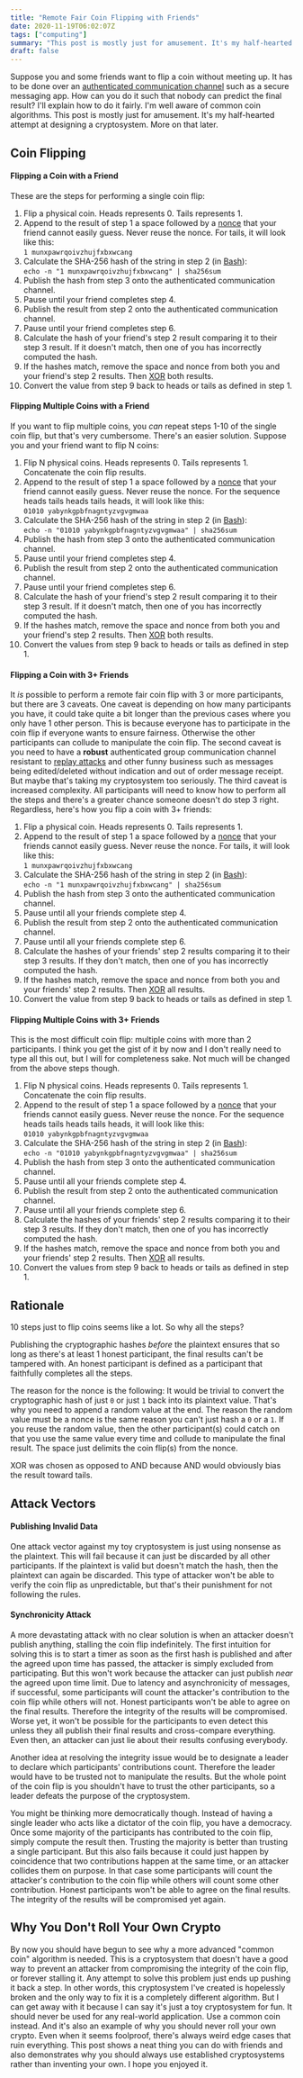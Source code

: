 ```yaml
---
title: "Remote Fair Coin Flipping with Friends"
date: 2020-11-19T06:02:07Z
tags: ["computing"]
summary: "This post is mostly just for amusement. It's my half-hearted attempt at designing a cryptosystem."
draft: false
---
```

Suppose you and some friends want to flip a coin without meeting up. It has to be done over an [authenticated communication channel](https://en.wikipedia.org/wiki/Secure_channel) such as a secure messaging app. How can you do it such that nobody can predict the final result? I'll explain how to do it fairly. I'm well aware of common coin algorithms. This post is mostly just for amusement. It's my half-hearted attempt at designing a cryptosystem. More on that later.

## Coin Flipping
#### Flipping a Coin with a Friend
These are the steps for performing a single coin flip:

1. Flip a physical coin. Heads represents 0. Tails represents 1.
2. Append to the result of step 1 a space followed by a [nonce](https://en.wikipedia.org/wiki/Cryptographic_nonce) that your friend cannot easily guess. Never reuse the nonce. For tails, it will look like this:  
`1 munxpawrqoivzhujfxbxwcang`
3. Calculate the SHA-256 hash of the string in step 2 (in [Bash](https://www.gnu.org/software/bash/)):  
`echo -n "1 munxpawrqoivzhujfxbxwcang" | sha256sum`
4. Publish the hash from step 3 onto the authenticated communication channel.
5. Pause until your friend completes step 4.
6. Publish the result from step 2 onto the authenticated communication channel.
7. Pause until your friend completes step 6.
8. Calculate the hash of your friend's step 2 result comparing it to their step 3 result. If it doesn't match, then one of you has incorrectly computed the hash.
9. If the hashes match, remove the space and nonce from both you and your friend's step 2 results. Then [XOR](https://en.wikipedia.org/wiki/Exclusive_or) both results.
10. Convert the value from step 9 back to heads or tails as defined in step 1.

#### Flipping Multiple Coins with a Friend
If you want to flip multiple coins, you _can_ repeat steps 1-10 of the single coin flip, but that's very cumbersome. There's an easier solution. Suppose you and your friend want to flip N coins:

1. Flip N physical coins. Heads represents 0. Tails represents 1. Concatenate the coin flip results.
2. Append to the result of step 1 a space followed by a [nonce](https://en.wikipedia.org/wiki/Cryptographic_nonce) that your friend cannot easily guess. Never reuse the nonce. For the sequence heads tails heads tails heads, it will look like this:  
`01010 yabynkgpbfnagntyzvgvgmwaa`
3. Calculate the SHA-256 hash of the string in step 2 (in [Bash](https://www.gnu.org/software/bash/)):  
`echo -n "01010 yabynkgpbfnagntyzvgvgmwaa" | sha256sum`
4. Publish the hash from step 3 onto the authenticated communication channel.
5. Pause until your friend completes step 4.
6. Publish the result from step 2 onto the authenticated communication channel.
7. Pause until your friend completes step 6.
8. Calculate the hash of your friend's step 2 result comparing it to their step 3 result. If it doesn't match, then one of you has incorrectly computed the hash.
9. If the hashes match, remove the space and nonce from both you and your friend's step 2 results. Then [XOR](https://en.wikipedia.org/wiki/Exclusive_or) both results.
10. Convert the values from step 9 back to heads or tails as defined in step 1.

#### Flipping a Coin with 3+ Friends
It _is_ possible to perform a remote fair coin flip with 3 or more participants, but there are 3 caveats. One caveat is depending on how many participants you have, it could take quite a bit longer than the previous cases where you only have 1 other person. This is because everyone has to participate in the coin flip if everyone wants to ensure fairness. Otherwise the other participants can collude to manipulate the coin flip. The second caveat is you need to have a __robust__ authenticated group communication channel resistant to [replay attacks](https://en.wikipedia.org/wiki/Replay_attack) and other funny business such as messages being edited/deleted without indication and out of order message receipt. But maybe that's taking my cryptosystem too seriously. The third caveat is increased complexity. All participants will need to know how to perform all the steps and there's a greater chance someone doesn't do step 3 right. Regardless, here's how you flip a coin with 3+ friends:

1. Flip a physical coin. Heads represents 0. Tails represents 1.
2. Append to the result of step 1 a space followed by a [nonce](https://en.wikipedia.org/wiki/Cryptographic_nonce) that your friends cannot easily guess. Never reuse the nonce. For tails, it will look like this:  
`1 munxpawrqoivzhujfxbxwcang`
3. Calculate the SHA-256 hash of the string in step 2 (in [Bash](https://www.gnu.org/software/bash/)):  
`echo -n "1 munxpawrqoivzhujfxbxwcang" | sha256sum`
4. Publish the hash from step 3 onto the authenticated communication channel.
5. Pause until all your friends complete step 4.
6. Publish the result from step 2 onto the authenticated communication channel.
7. Pause until all your friends complete step 6.
8. Calculate the hashes of your friends' step 2 results comparing it to their step 3 results. If they don't match, then one of you has incorrectly computed the hash.
9. If the hashes match, remove the space and nonce from both you and your friends' step 2 results. Then [XOR](https://en.wikipedia.org/wiki/Exclusive_or) all results.
10. Convert the value from step 9 back to heads or tails as defined in step 1.

#### Flipping Multiple Coins with 3+ Friends
This is the most difficult coin flip: multiple coins with more than 2 participants. I think you get the gist of it by now and I don't really need to type all this out, but I will for completeness sake. Not much will be changed from the above steps though.

1. Flip N physical coins. Heads represents 0. Tails represents 1. Concatenate the coin flip results.
2. Append to the result of step 1 a space followed by a [nonce](https://en.wikipedia.org/wiki/Cryptographic_nonce) that your friends cannot easily guess. Never reuse the nonce. For the sequence heads tails heads tails heads, it will look like this:  
`01010 yabynkgpbfnagntyzvgvgmwaa`
3. Calculate the SHA-256 hash of the string in step 2 (in [Bash](https://www.gnu.org/software/bash/)):  
`echo -n "01010 yabynkgpbfnagntyzvgvgmwaa" | sha256sum`
4. Publish the hash from step 3 onto the authenticated communication channel.
5. Pause until all your friends complete step 4.
6. Publish the result from step 2 onto the authenticated communication channel.
7. Pause until all your friends complete step 6.
8. Calculate the hashes of your friends' step 2 results comparing it to their step 3 results. If they don't match, then one of you has incorrectly computed the hash.
9. If the hashes match, remove the space and nonce from both you and your friends' step 2 results. Then [XOR](https://en.wikipedia.org/wiki/Exclusive_or) all results.
10. Convert the values from step 9 back to heads or tails as defined in step 1.

## Rationale
10 steps just to flip coins seems like a lot. So why all the steps?    

Publishing the cryptographic hashes _before_ the plaintext ensures that so long as there's at least 1 honest participant, the final results can't be tampered with. An honest participant is defined as a participant that faithfully completes all the steps.    

The reason for the nonce is the following: It would be trivial to convert the cryptographic hash of just `0` or just `1` back into its plaintext value. That's why you need to append a random value at the end. The reason the random value must be a nonce is the same reason you can't just hash a `0` or a `1`. If you reuse the random value, then the other participant(s) could catch on that you use the same value every time and collude to manipulate the final result. The space just delimits the coin flip(s) from the nonce.    

XOR was chosen as opposed to AND because AND would obviously bias the result toward tails.

## Attack Vectors
#### Publishing Invalid Data
One attack vector against my toy cryptosystem is just using nonsense as the plaintext. This will fail because it can just be discarded by all other participants. If the plaintext is valid but doesn't match the hash, then the plaintext can again be discarded. This type of attacker won't be able to verify the coin flip as unpredictable, but that's their punishment for not following the rules.

#### Synchronicity Attack
A more devastating attack with no clear solution is when an attacker doesn't publish anything, stalling the coin flip indefinitely. The first intuition for solving this is to start a timer as soon as the first hash is published and after the agreed upon time has passed, the attacker is simply excluded from participating. But this won't work because the attacker can just publish _near_ the agreed upon time limit. Due to latency and asynchronicity of messages, if successful, some participants will count the attacker's contribution to the coin flip while others will not. Honest participants won't be able to agree on the final results. Therefore the integrity of the results will be compromised. Worse yet, it won't be possible for the participants to even detect this unless they all publish their final results and cross-compare everything. Even then, an attacker can just lie about their results confusing everybody.    

Another idea at resolving the integrity issue would be to designate a leader to declare which participants' contributions count. Therefore the leader would have to be trusted not to manipulate the results. But the whole point of the coin flip is you shouldn't have to trust the other participants, so a leader defeats the purpose of the cryptosystem.    

You might be thinking more democratically though. Instead of having a single leader who acts like a dictator of the coin flip, you have a democracy. Once some majority of the participants has contributed to the coin flip, simply compute the result then. Trusting the majority is better than trusting a single participant. But this also fails because it could just happen by coincidence that two contributions happen at the same time, or an attacker collides them on purpose. In that case some participants will count the attacker's contribution to the coin flip while others will count some other contribution. Honest participants won't be able to agree on the final results. The integrity of the results will be compromised yet again.    

## Why You Don't Roll Your Own Crypto
By now you should have begun to see why a more advanced "common coin" algorithm is needed. This is a cryptosystem that doesn't have a good way to prevent an attacker from compromising the integrity of the coin flip, or forever stalling it. Any attempt to solve this problem just ends up pushing it back a step. In other words, this cryptosystem I've created is hopelessly broken and the only way to fix it is a completely different algorithm. But I can get away with it because I can say it's just a toy cryptosystem for fun. It should never be used for any real-world application. Use a common coin instead. And it's also an example of why you should never roll your own crypto. Even when it seems foolproof, there's always weird edge cases that ruin everything. This post shows a neat thing you can do with friends and also demonstrates why you should always use established cryptosystems rather than inventing your own. I hope you enjoyed it.
